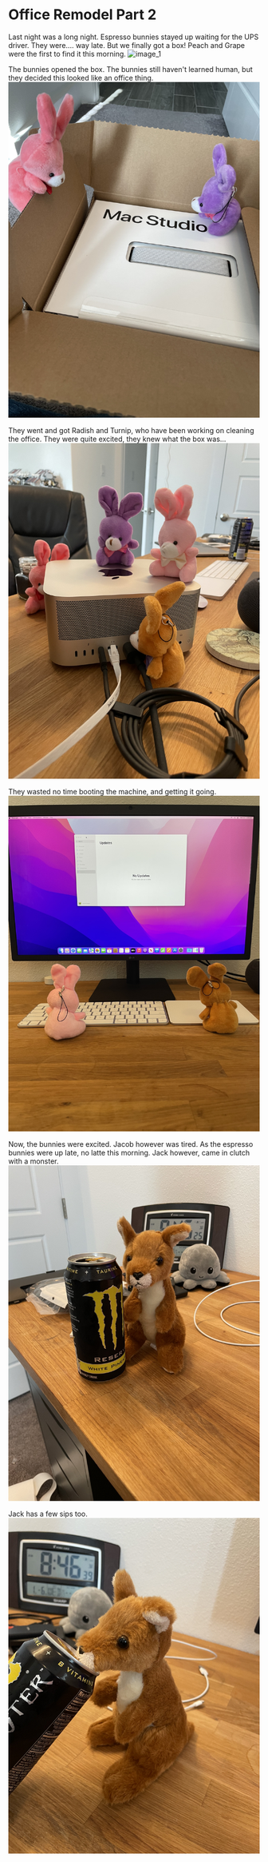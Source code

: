 # Office Remodel Part 2

Last night was a long night. Espresso bunnies stayed up waiting for the UPS driver. They were.... way late.
But we finally got a box! Peach and Grape were the first to find it this morning.
![image_1](pictures/image_1.jpg)
<div style="page-break-after: always;"></div>

The bunnies opened the box. 
The bunnies still haven't learned human, but they decided this looked like an office thing. 
![image_2](pictures/image_2.jpg)
<div style="page-break-after: always;"></div>

They went and got Radish and Turnip, who have been working on cleaning the office.
They were quite excited, they knew what the box was...
![image_3](pictures/image_3.jpg)
<div style="page-break-after: always;"></div>

They wasted no time booting the machine, and getting it going.
![image_4](pictures/image_4.jpg)
<div style="page-break-after: always;"></div>

Now, the bunnies were excited. Jacob however was tired.
As the espresso bunnies were up late, no latte this morning. 
Jack however, came in clutch with a monster.
![image_5](pictures/image_5.jpg)
<div style="page-break-after: always;"></div>

Jack has a few sips too.
![image_6](pictures/image_6.jpg)
<div style="page-break-after: always;"></div>